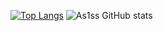 [![Top Langs](https://github-readme-stats-beryl-nu-33.vercel.app/api/top-langs?username=As1ss&theme=synthwave&card_width=450px)](https://github.com/As1ss/github-readme-stats) 
<span/>
![As1ss GitHub stats](https://github-readme-stats.vercel.app/api?username=As1ss&count_private=true&theme=synthwave)



